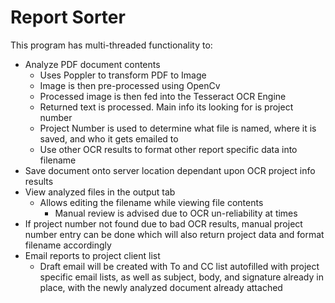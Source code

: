 # Report Sorter
This program has multi-threaded functionality to:
- Analyze PDF document contents
  - Uses Poppler to transform PDF to Image
  - Image is then pre-processed using OpenCv
  - Processed image is then fed into the Tesseract OCR Engine
  - Returned text is processed. Main info its looking for is project number
  - Project Number is used to determine what file is named, where it is saved, and who it gets emailed to
  - Use other OCR results to format other report specific data into filename
- Save document onto server location dependant upon OCR project info results
- View analyzed files in the output tab
  - Allows editing the filename while viewing file contents
    - Manual review is advised due to OCR un-reliability at times
- If project number not found due to bad OCR results, manual project number entry can be done which will also return project data and format filename accordingly
- Email reports to project client list
  - Draft email will be created with To and CC list autofilled with project specific email lists, as well as subject, body, and signature already in place, with the newly analyzed document already attached
